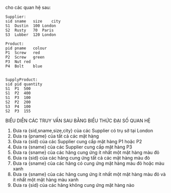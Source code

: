 cho các quan hệ sau:

    Supplier:
    sid	sname	size	city
    S1	Dustin	100	London
    S2	Rusty	70	Paris
    S3	Lubber	120	London
    
    Product:
    pid	pname	colour
    P1	Screw	red
    P2	Screw	green
    P3	Nut	red
    P4	Bolt	blue
    
    
    SupplyProduct:
    sid	pid	quantity
    S1	P1	500
    S1	P2	400
    S1	P3	100
    S2	P2	200
    S3	P4	100
    S2	P3	155

BIỂU DIỄN CÁC TRUY VẤN SAU BẰNG BIỂU THỨC ĐẠI SỐ QUAN HỆ
1) Đưa ra {sid,sname,size,city} của các Supplier có trụ sở tại London
2) Đưa ra {pname} của tất cả các mặt hàng
3) Đưa ra {sid} của các Supplier cung cấp mặt hàng P1 hoặc P2
4) Đưa ra {sname} của các Supplier cung cấp mặt hàng P3
5) Đưa ra {sname} của các hãng cung ứng ít nhất một mặt hàng màu đỏ
6) Đưa ra {sid} của các hãng cung ứng tất cả các mặt hàng màu đỏ
7) Đưa ra {sname} của các hãng có cung ứng mặt hàng màu đỏ hoặc màu xanh
8) Đưa ra {sname} của các hãng cung ứng ít nhất một mặt hàng màu đỏ và ít nhất một mặt hàng màu xanh
9) Đưa ra {sid} của các hãng không cung ứng mặt hàng nào
